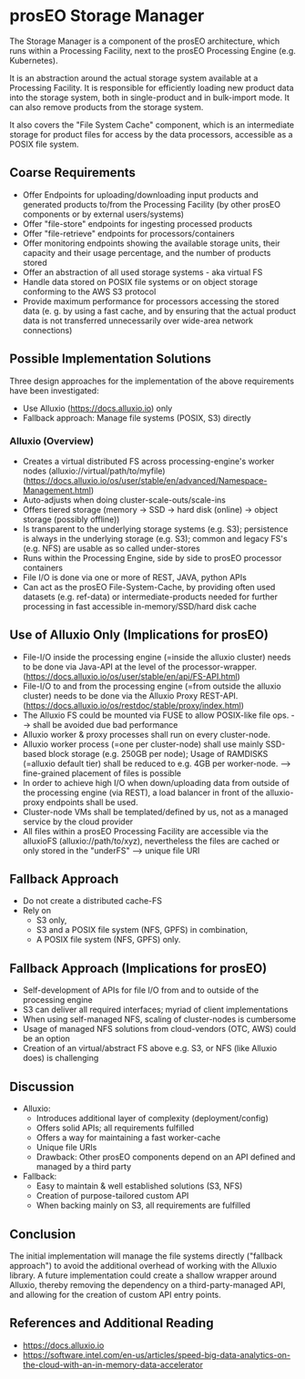 prosEO Storage Manager
======================

The Storage Manager is a component of the prosEO architecture, which runs within a Processing Facility, next to
the prosEO Processing Engine (e.g. Kubernetes).

It is an abstraction around the actual storage system available at a Processing Facility. It is responsible for
efficiently loading new product data into the storage system, both in single-product
and in bulk-import mode. It can also remove products from the storage system.

It also covers the "File System Cache" component, which is an intermediate storage for product files for access by the
data processors, accessible as a POSIX file system.

## Coarse Requirements
- Offer Endpoints for uploading/downloading input products and generated products to/from the Processing Facility
  (by other prosEO components or by external users/systems)
- Offer "file-store" endpoints for ingesting processed products
- Offer "file-retrieve" endpoints for processors/containers
- Offer monitoring endpoints showing the available storage units, their capacity and their usage percentage, and the number of products stored
- Offer an abstraction of all used storage systems - aka virtual FS
- Handle data stored on POSIX file systems or on object storage conforming to the AWS S3 protocol
- Provide maximum performance for processors accessing the stored data (e. g. by using a fast cache, and by ensuring that the
  actual product data is not transferred unnecessarily over wide-area network connections)

## Possible Implementation Solutions
Three design approaches for the implementation of the above requirements have been investigated:
- Use Alluxio (https://docs.alluxio.io) only
- Fallback approach: Manage file systems (POSIX, S3) directly

### Alluxio (Overview)
- Creates a virtual distributed FS across processing-engine's worker nodes (alluxio://virtual/path/to/myfile) (https://docs.alluxio.io/os/user/stable/en/advanced/Namespace-Management.html)
- Auto-adjusts when doing cluster-scale-outs/scale-ins
- Offers tiered storage (memory -> SSD -> hard disk (online) -> object storage (possibly offline))
- Is transparent to the underlying storage systems (e.g. S3); persistence is always in the underlying storage (e.g. S3);
  common and legacy FS's (e.g. NFS) are usable as so called under-stores
- Runs within the Processing Engine, side by side to prosEO processor containers
- File I/O is done via one or more of REST, JAVA, python APIs
- Can act as the prosEO File-System-Cache, by providing often used datasets (e.g. ref-data)
  or intermediate-products needed for further processing in fast accessible in-memory/SSD/hard disk cache

## Use of Alluxio Only (Implications for prosEO)
- File-I/O inside the processing engine (=inside the alluxio cluster) needs to be done via Java-API at the level of the processor-wrapper. (https://docs.alluxio.io/os/user/stable/en/api/FS-API.html)
- File-I/O to and from the processing engine (=from outside the alluxio cluster) needs to be done via the Alluxio Proxy REST-API. (https://docs.alluxio.io/os/restdoc/stable/proxy/index.html)
- The Alluxio FS could be mounted via FUSE to allow POSIX-like file ops. --> shall be avoided due bad performance
- Alluxio worker & proxy processes shall run on every cluster-node.
- Alluxio worker process (=one per cluster-node) shall use mainly SSD-based block storage (e.g. 250GB per node); Usage of RAMDISKS (=alluxio default tier) shall be reduced to e.g. 4GB per worker-node. --> fine-grained placement of files is possible
- In order to achieve high I/O when down/uploading data from outside of the processing engine (via REST), a load balancer in front of the alluxio-proxy endpoints shall be used.
- Cluster-node VMs shall be templated/defined by us, not as a managed service by the cloud provider
- All files within a prosEO Processing Facility are accessible via the alluxioFS (alluxio://path/to/xyz), nevertheless the files are cached or only stored in the "underFS" --> unique file URI

## Fallback Approach
- Do not create a distributed cache-FS
- Rely on
  * S3 only, 
  * S3 and a POSIX file system (NFS, GPFS) in combination, 
  * A POSIX file system (NFS, GPFS) only.

## Fallback Approach (Implications for prosEO)
- Self-development of APIs for file I/O from and to outside of the processing engine
- S3 can deliver all required interfaces; myriad of client implementations
- When using self-managed NFS, scaling of cluster-nodes is cumbersome
- Usage of managed NFS solutions from cloud-vendors (OTC, AWS) could be an option
- Creation of an virtual/abstract FS above e.g. S3, or NFS (like Alluxio does) is challenging

## Discussion
- Alluxio:
  * Introduces additional layer of complexity (deployment/config)
  * Offers solid APIs; all requirements fulfilled
  * Offers a way for maintaining a fast worker-cache
  * Unique file URIs
  * Drawback: Other prosEO components depend on an API defined and managed by a third party
- Fallback:
  * Easy to maintain & well established solutions (S3, NFS)
  * Creation of purpose-tailored custom API
  * When backing mainly on S3, all requirements are fulfilled

## Conclusion
The initial implementation will manage the file systems directly ("fallback approach") to avoid the additional overhead of
working with the Alluxio library.
A future implementation could create a shallow wrapper around Alluxio, thereby removing the dependency on a third-party-managed API, and allowing
for the creation of custom API entry points.

## References and Additional Reading
- <https://docs.alluxio.io>
- <https://software.intel.com/en-us/articles/speed-big-data-analytics-on-the-cloud-with-an-in-memory-data-accelerator>

